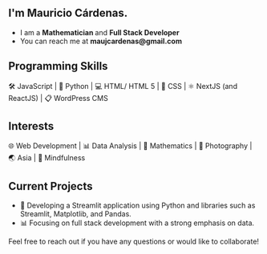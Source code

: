 <h2>I'm Mauricio Cárdenas.</h2>
<ul>
<li>I am a <strong> Mathematician </strong> and <strong>Full Stack Developer</strong></li>
<li>You can reach me at <strong>maujcardenas@gmail.com</strong></li>
</ul>
<h2>Programming Skills</h2>
<div>
  <span>🛠️ JavaScript</span> |
  <span>🐍 Python</span> |
  <span>💻 HTML/ HTML 5</span> |
  <span>🎨 CSS</span> |
  <span>⚛️ NextJS (and ReactJS)</span> |
  <span>📋 WordPress CMS</span> 
</div>

<h2>Interests</h2>
<div>
  <span>🌐 Web Development</span> |
  <span>📊 Data Analysis</span> |
  <span>🔢 Mathematics</span> |
  <span>📸 Photography</span> |
  <span>🌏 Asia</span> |
  <span>🧘 Mindfulness</span> 
</div>

<h2>Current Projects</h2>
<ul>
  <li>🔧 Developing a Streamlit application using Python and libraries such as Streamlit, Matplotlib, and Pandas.</li>
  <li>📊 Focusing on full stack development with a strong emphasis on data.</li>
</ul>

<p>Feel free to reach out if you have any questions or would like to collaborate!</p>

